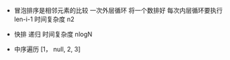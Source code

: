 - 冒泡排序是相邻元素的比较
  一次外层循环 将一个数排好
  每次内层循环要执行 len-i-1
  时间复杂度 n2

- 快排
  递归 时间复杂度 nlogN

- 中序遍历 
  [1， null, 2, 3]